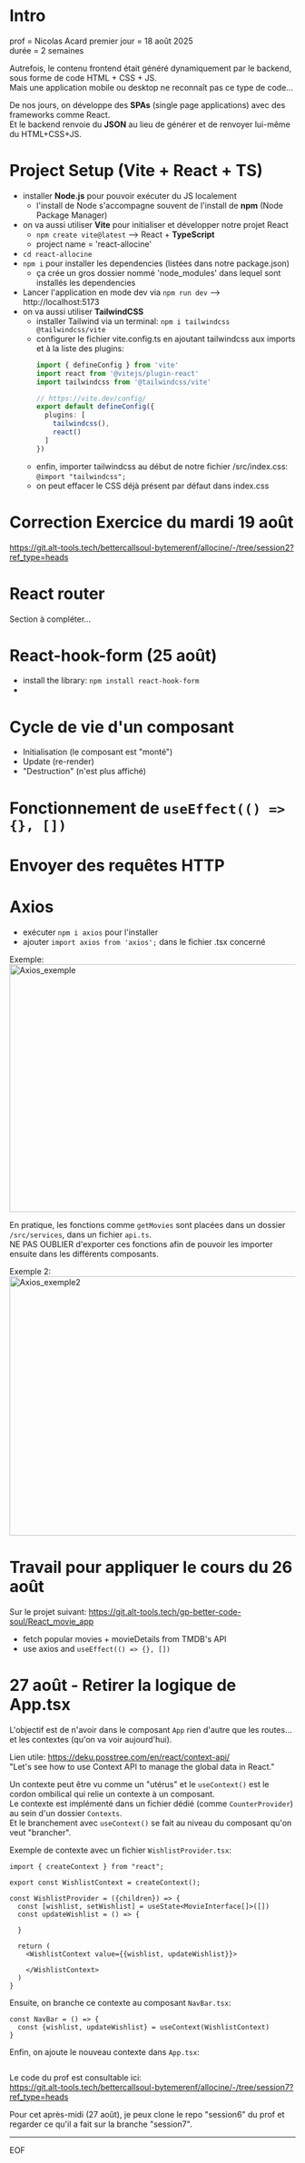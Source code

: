 # Intro 

prof = Nicolas Acard 
premier jour = 18 août 2025   
durée = 2 semaines  

Autrefois, le contenu frontend était généré dynamiquement par le backend, sous forme de code HTML + CSS + JS.  
Mais une application mobile ou desktop ne reconnaît pas ce type de code...  

De nos jours, on développe des **SPAs** (single page applications) avec des frameworks comme React.  
Et le backend renvoie du **JSON** au lieu de générer et de renvoyer lui-même du HTML+CSS+JS.  

# Project Setup (Vite + React + TS)

- installer **Node.js** pour pouvoir exécuter du JS localement
  - l'install de Node s'accompagne souvent de l'install de **npm** (Node Package Manager)
- on va aussi utiliser **Vite** pour initialiser et développer notre projet React 
  - `npm create vite@latest` --> React + **TypeScript**
  - project name = 'react-allocine'
- `cd react-allocine`
- `npm i` pour installer les dependencies (listées dans notre package.json)
  - ça crée un gros dossier nommé 'node_modules' dans lequel sont installés les dependencies
- Lancer l'application en mode dev via `npm run dev` --> http://localhost:5173
- on va aussi utiliser **TailwindCSS**
  - installer Tailwind via un terminal: `npm i tailwindcss @tailwindcss/vite`
  - configurer le fichier vite.config.ts en ajoutant tailwindcss aux imports et à la liste des plugins:
    ```ts
    import { defineConfig } from 'vite'
    import react from '@vitejs/plugin-react'
    import tailwindcss from '@tailwindcss/vite'
    
    // https://vite.dev/config/
    export default defineConfig({
      plugins: [
        tailwindcss(),
        react()
      ]
    })
    ```
  - enfin, importer tailwindcss au début de notre fichier /src/index.css: `@import "tailwindcss";`
  - on peut effacer le CSS déjà présent par défaut dans index.css 

# Correction Exercice du mardi 19 août

https://git.alt-tools.tech/bettercallsoul-bytemerenf/allocine/-/tree/session2?ref_type=heads 

# React router

Section à compléter...

# React-hook-form (25 août)

- install the library: `npm install react-hook-form`
- 

# Cycle de vie d'un composant

- Initialisation (le composant est "monté")
- Update (re-render)
- "Destruction" (n'est plus affiché)

# Fonctionnement de `useEffect(() => {}, [])`

# Envoyer des requêtes HTTP

# Axios

- exécuter `npm i axios` pour l'installer
- ajouter `import axios from 'axios';` dans le fichier .tsx concerné 

Exemple:  
<img width="714" height="437" alt="Axios_exemple" src="https://github.com/user-attachments/assets/a58d3cb8-be91-452f-bdcb-049ec3b3730c" />

En pratique, les fonctions comme `getMovies` sont placées dans un dossier `/src/services`, dans un fichier `api.ts`.  
NE PAS OUBLIER d'exporter ces fonctions afin de pouvoir les importer ensuite dans les différents composants.  

Exemple 2:  
<img width="904" height="457" alt="Axios_exemple2" src="https://github.com/user-attachments/assets/789aad4e-0deb-4bf3-a02f-0e7e0c70edba" />

# Travail pour appliquer le cours du 26 août

Sur le projet suivant: https://git.alt-tools.tech/gp-better-code-soul/React_movie_app  

- fetch popular movies + movieDetails from TMDB's API
- use axios and `useEffect(() => {}, [])`

# 27 août - Retirer la logique de App.tsx 

L'objectif est de n'avoir dans le composant `App` rien d'autre que les routes... et les contextes (qu'on va voir aujourd'hui).    

Lien utile: https://deku.posstree.com/en/react/context-api/  
"Let's see how to use Context API to manage the global data in React."  

Un contexte peut être vu comme un "utérus" et le `useContext()` est le cordon ombilical qui relie un contexte à un composant.  
Le contexte est implémenté dans un fichier dédié (comme `CounterProvider`) au sein d'un dossier `Contexts`.  
Et le branchement avec `useContext()` se fait au niveau du composant qu'on veut "brancher".  

Exemple de contexte avec un fichier `WishlistProvider.tsx`:
```tsx
import { createContext } from "react";

export const WishlistContext = createContext();

const WishlistProvider = ({children}) => {
  const [wishlist, setWishlist] = useState<MovieInterface[]>([])
  const updateWishlist = () => {

  }

  return (
    <WishlistContext value={{wishlist, updateWishlist}}>

    </WishlistContext>
  )
}
```

Ensuite, on branche ce contexte au composant `NavBar.tsx`:
```tsx
const NavBar = () => {
  const {wishlist, updateWishlist} = useContext(WishlistContext)
}
```

Enfin, on ajoute le nouveau contexte dans `App.tsx`:
```tsx

```

Le code du prof est consultable ici:  
https://git.alt-tools.tech/bettercallsoul-bytemerenf/allocine/-/tree/session7?ref_type=heads    

Pour cet après-midi (27 août), je peux clone le repo "session6" du prof et regarder ce qu'il a fait sur la branche "session7".

---
EOF
